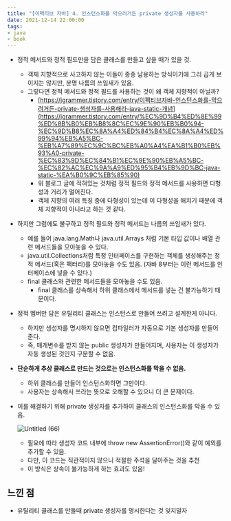 ```yaml
---
title: "[이펙티브 자바] 4. 인스턴스화를 막으려거든 private 생성자를 사용하라"  
date: 2021-12-14 22:00:00  
tags:
- java
- book
---
```


- 정적 메서드와 정적 필드만을 담은 클래스를 만들고 싶을 때가 있을 것.
    - 객체 지향적으로 사고하지 않는 이들이 종종 남용하는 방식이기에 그리 곱게 보이지는 않지만, 분명 나름의 쓰임새가 있음.
    - 그렇다면 정적 메서드와 정적 필드를 사용하는 것이 왜 객체 지향적이 아닐까?
        - [https://jgrammer.tistory.com/entry/이펙티브자바-인스턴스화를-막으려거든-private-생성자를-사용해라-java-static-개념](https://jgrammer.tistory.com/entry/%EC%9D%B4%ED%8E%99%ED%8B%B0%EB%B8%8C%EC%9E%90%EB%B0%94-%EC%9D%B8%EC%8A%A4%ED%84%B4%EC%8A%A4%ED%99%94%EB%A5%BC-%EB%A7%89%EC%9C%BC%EB%A0%A4%EA%B1%B0%EB%93%A0-private-%EC%83%9D%EC%84%B1%EC%9E%90%EB%A5%BC-%EC%82%AC%EC%9A%A9%ED%95%B4%EB%9D%BC-java-static-%EA%B0%9C%EB%85%90)
        - 위 블로그 글에 적혀있는 것처럼 정적 필드와 정적 메서드를 사용하면 다형성과 거리가 멀어진다.
        - 객체 지향의 여러 특징 중에 다형성이 있는데 이 다형성을 해치기 때문에 객체 지향적이 아니라고 하는 것 같다.
- 하지만 그럼에도 불구하고 정적 필드와 정적 메서드는 나름의 쓰임새가 있다.
    - 예를 들어 java.lang.Math나 java.util.Arrays 처럼 기본 타입 값이나 배열 관련 메서드들을 모아놓을 수 있다.
    - java.util.Collections처럼 특정 인터페이스를 구현하는 객체를 생성해주는 정적 메서드(혹은 팩터리)를 모아놓을 수도 있음. (자바 8부터는 이런 메서드를 인터페이스에 넣을 수 있다.)
    - final 클래스와 관련한 메서드들을 모아놓을 수도 있음.
        - final 클래스를 상속해서 하위 클래스에서 메서드를 넣는 건 불가능하기 때문이다.
- 정적 멤버만 담은 유틸리티 클래스는 인스턴스로 만들어 쓰려고 설계한게 아니다.
    - 하지만 생성자를 명시하지 않으면 컴파일러가 자동으로 기본 생성자를 만들어 준다.
    - 즉, 매개변수를 받지 않는 public 생성자가 만들어지며, 사용자는 이 생성자가 자동 생성된 것인지 구분할 수 없음.
- **단순하게 추상 클래스로 만드는 것으로는 인스턴스화를 막을 수 없음.**
    - 하위 클래스를 만들어 인스턴스화하면 그만이다.
    - 사용자는 상속해서 쓰라는 뜻으로 오해할 수 있으니 더 큰 문제이다.
- 이를 해결하기 위해 private 생성자를 추가하여 클래스의 인스턴스화를 막을 수 있음.

    ![Untitled (66)](https://user-images.githubusercontent.com/62014888/146129252-81aa01e2-50a4-42e0-a16e-dcd32b4efc16.png)

    - 필요에 따라 생성자 코드 내부에 throw new AssertionError()와 같이 예외를 추가할 수 있음.
    - 다만, 이 코드는 직관적이지 않으니 적절한 주석을 달아주는 것을 추천
    - 이 방식은 상속이 불가능하게 하는 효과도 있음!
    

## 느낀 점

- 유틸리티 클래스를 만들때 private 생성자를 명시한다는 것 잊지말자